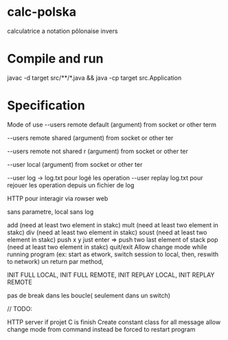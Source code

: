 # calc-polska
calculatrice a notation pôlonaise invers

# Compile and run 
javac -d target src/**/*.java && java -cp target src.Application

# Specification
Mode of use
--users remote default (argument) 
from socket or other term

--users remote shared  (argument)
from socket or other ter

--users remote not shared r (argument)
from socket or other ter

--user local  (argument)
from socket or other ter

--user log -> log.txt pour logé les operation
--user replay log.txt pour rejouer les operation depuis un fichier de log

HTTP pour interagir via rowser web

sans parametre, local sans log

add (need at  least two element in stakc)
mult (need at  least two element in stakc)
div  (need at  least two element in stakc)
soust (need at  least two element in stakc)
push x y
just enter => push two last element of stack
pop  (need at  least two element in stakc)
quit/exit
Allow change mode while running program (ex: start as etwork, switch session to local, then, reswith to network)
un return par method,

INIT FULL LOCAL, INIT FULL REMOTE, INIT REPLAY LOCAL, INIT REPLAY REMOTE

pas de break dans les boucle( seulement dans un switch)

// TODO: 


HTTP server if projet C is finish
Create constant class for all message
allow change mode from command instead be forced to restart program